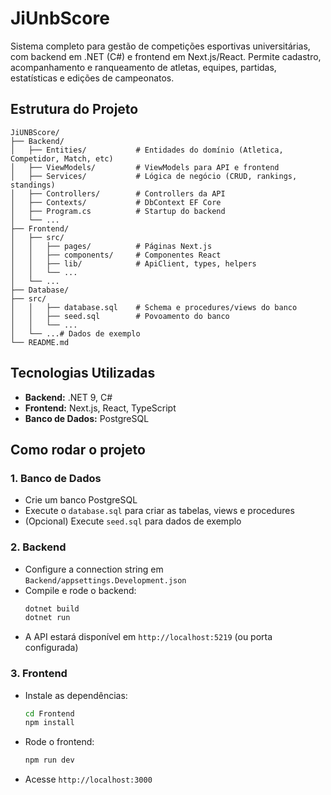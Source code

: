# JiUnbScore    

Sistema completo para gestão de competições esportivas universitárias, com backend em .NET (C#) e frontend em Next.js/React. Permite cadastro, acompanhamento e ranqueamento de atletas, equipes, partidas, estatísticas e edições de campeonatos.


## Estrutura do Projeto

```
JiUNBScore/
├── Backend/
│   ├── Entities/           # Entidades do domínio (Atletica, Competidor, Match, etc)
│   ├── ViewModels/         # ViewModels para API e frontend
│   ├── Services/           # Lógica de negócio (CRUD, rankings, standings)
│   ├── Controllers/        # Controllers da API
│   ├── Contexts/           # DbContext EF Core
│   ├── Program.cs          # Startup do backend
│   └── ...
├── Frontend/
│   ├── src/
│   │   ├── pages/          # Páginas Next.js
│   │   ├── components/     # Componentes React
│   │   ├── lib/            # ApiClient, types, helpers
│   │   └── ...
│   └── ...
├── Database/
├── src/
│   │   ├── database.sql    # Schema e procedures/views do banco
│   │   ├── seed.sql        # Povoamento do banco
│   │   └── ...
│   └── ...# Dados de exemplo
└── README.md
```

## Tecnologias Utilizadas

- **Backend:** .NET 9, C#
- **Frontend:** Next.js, React, TypeScript
- **Banco de Dados:** PostgreSQL

## Como rodar o projeto

### 1. Banco de Dados
- Crie um banco PostgreSQL
- Execute o `database.sql` para criar as tabelas, views e procedures
- (Opcional) Execute `seed.sql` para dados de exemplo

### 2. Backend
- Configure a connection string em `Backend/appsettings.Development.json`
- Compile e rode o backend:
  ```bash
  dotnet build
  dotnet run
  ```
- A API estará disponível em `http://localhost:5219` (ou porta configurada)

### 3. Frontend
- Instale as dependências:
  ```bash
  cd Frontend
  npm install
  ```
- Rode o frontend:
  ```bash
  npm run dev
  ```
- Acesse `http://localhost:3000`

